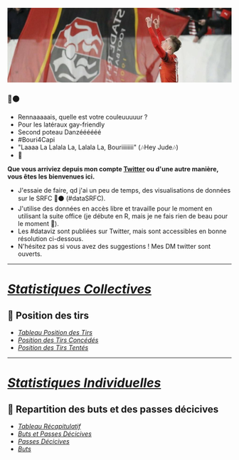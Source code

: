 ![tu peux pas test.](https://github.com/Roppick/Roppick/blob/48c327366406c599afe9f4f1ed51e134ab800832/Bouri_Bani%C3%A8re.jpg)

### :red_circle::black_circle:
- Rennaaaaais, quelle est votre couleuuuuur ?
- Pour les latéraux gay-friendly
- Second poteau Danzéééééé
- #Bouri4Capi
- "Laaaa La Lalala La, Lalala La, Bouriiiiiiii" (:notes:Hey Jude:notes:)
- :hedgehog:

**Que vous arriviez depuis mon compte [Twitter](https://twitter.com/Roppick) ou d'une autre manière, vous êtes les bienvenues ici.**
* J'essaie de faire, qd j'ai un peu de temps, des visualisations de données sur le SRFC 🔴⚫ (#dataSRFC).
* J'utilise des données en accès libre et travaille pour le moment en utilisant la suite office (je débute en R, mais je ne fais rien de beau pour le moment :pig:).
* Les #dataviz sont publiées sur Twitter, mais sont accessibles en bonne résolution ci-dessous.
* N'hésitez pas si vous avez des suggestions ! Mes DM twitter sont ouverts.

___

# [_Statistiques Collectives_](https://github.com/Roppick/2022-2023_Equipe/blob/31b5a787dcb622d5a8fa0f703a24afd306df05b7/README.md)
## :dart: **Position des tirs**
- [_Tableau Position des Tirs_](https://github.com/Roppick/2022-2023_Equipe/blob/b2a4734162781bf5ad4285f77dd95ab8fcc435d1/23-08-05_Position%26Total_Tirs.jpg)
- [_Position des Tirs Concédés_](https://github.com/Roppick/2022-2023_Equipe/blob/fe7bfb263fd76c4da20032407b8d415b91b69358/23-08-02_Position%20Tirs%20conc%C3%A9d%C3%A9s_rogn%C3%A9.jpg)
- [_Position des Tirs Tentés_](https://github.com/Roppick/2022-2023_Equipe/blob/fe7bfb263fd76c4da20032407b8d415b91b69358/23-08-01_Position%20Tirs%20tent%C3%A9s_rogn%C3%A9.jpg)

___
  
# [_Statistiques Individuelles_](https://github.com/Roppick/2022-2023_Individuelles/blob/72767f8ce4bdc50d007a937449ea08a8c7d0ea01/README.md)
## :doughnut: **Repartition des buts et des passes décicives**
- [_Tableau Récapitulatif_](https://github.com/Roppick/2022-2023_Individuelles/blob/b00d22fe8490aa17c018f4d87373ebff6c04b9cf/23-07-29_Tableau%20Complet_n%26b.jpg)
- [_Buts et Passes Décicives_](https://github.com/Roppick/2022-2023_Individuelles/blob/b00d22fe8490aa17c018f4d87373ebff6c04b9cf/23-07-28_G%2BA_joueurs_final_n%26b.jpg)
- [_Passes Décicives_](https://github.com/Roppick/2022-2023_Individuelles/blob/b00d22fe8490aa17c018f4d87373ebff6c04b9cf/23-07-22_PD_joueurs_final_n%26B.jpg)
- [_Buts_](https://github.com/Roppick/2022-2023_Individuelles/blob/b00d22fe8490aa17c018f4d87373ebff6c04b9cf/23-07-09_xG_joueurs_final_n%26b.jpg)  
<!--
**Roppick/Roppick** is a ✨ _special_ ✨ repository because its `README.md` (this file) appears on your GitHub profile.

Here are some ideas to get you started:

- 🔭 I’m currently working on ...
- 🌱 I’m currently learning ...
- 👯 I’m looking to collaborate on ...
- 🤔 I’m looking for help with ...
- 💬 Ask me about ...
- 📫 How to reach me: ...
- 😄 Pronouns: ...
- ⚡ Fun fact: ...
-->
